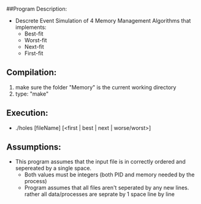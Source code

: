 ##Program Description: 
- Descrete Event Simulation of 4 Memory Management Algorithms that implements:
    - Best-fit
    - Worst-fit
    - Next-fit
    - First-fit

## Compilation:

1. make sure the folder "Memory" is the current working directory
2. type: "make"

## Execution:

- ./holes [fileName] [<first | best | next | worse/worst>]

## Assumptions:

- This program assumes that the input file is in correctly ordered and sepereated by a single space.
    - Both values must be integers (both PID and memory needed by the process)
    - Program assumes that all files aren't seperated by any new lines. rather all data/processes are seprate by 1 space line by line
